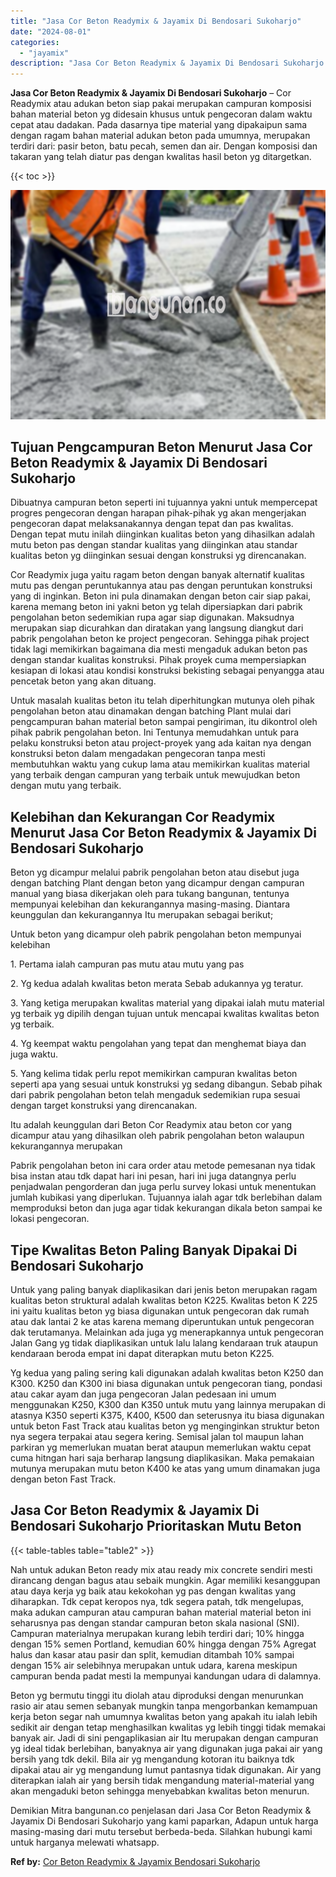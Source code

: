 ```yaml
---
title: "Jasa Cor Beton Readymix & Jayamix Di Bendosari Sukoharjo"
date: "2024-08-01"
categories: 
  - "jayamix"
description: "Jasa Cor Beton Readymix & Jayamix Di Bendosari Sukoharjo. Demikian Mitra bangunan.co penjelasan dari Jasa Cor Beton Readymix & Jayamix Di Bendosari Sukoharjo..."
---
```


**Jasa Cor Beton Readymix & Jayamix Di Bendosari Sukoharjo** – Cor Readymix atau adukan beton siap pakai merupakan campuran komposisi bahan material beton yg didesain khusus untuk pengecoran dalam waktu cepat atau dadakan. Pada dasarnya tipe material yang dipakaipun sama dengan ragam bahan material adukan beton pada umumnya, merupakan terdiri dari: pasir beton, batu pecah, semen dan air. Dengan komposisi dan takaran yang telah diatur pas dengan kwalitas hasil beton yg ditargetkan.

{{< toc >}}

![Jasa Cor Beton Readymix & Jayamix Di Bendosari Sukoharjo](/images/jasa-cor-readymix-48.png)

## Tujuan Pengcampuran Beton Menurut Jasa Cor Beton Readymix & Jayamix Di Bendosari Sukoharjo

Dibuatnya campuran beton seperti ini tujuannya yakni untuk mempercepat progres pengecoran dengan harapan pihak-pihak yg akan mengerjakan pengecoran dapat melaksanakannya dengan tepat dan pas kwalitas. Dengan tepat mutu inilah diinginkan kualitas beton yang dihasilkan adalah mutu beton pas dengan standar kualitas yang diinginkan atau standar kualitas beton yg diinginkan sesuai dengan konstruksi yg direncanakan.

Cor Readymix juga yaitu ragam beton dengan banyak alternatif kualitas mutu pas dengan peruntukannya atau pas dengan peruntukan konstruksi yang di inginkan. Beton ini pula dinamakan dengan beton cair siap pakai, karena memang beton ini yakni beton yg telah dipersiapkan dari pabrik pengolahan beton sedemikian rupa agar siap digunakan. Maksudnya merupakan siap dicurahkan dan diratakan yang langsung diangkut dari pabrik pengolahan beton ke project pengecoran. Sehingga pihak project tidak lagi memikirkan bagaimana dia mesti mengaduk adukan beton pas dengan standar kualitas konstruksi. Pihak proyek cuma mempersiapkan kesiapan di lokasi atau kondisi konstruksi bekisting sebagai penyangga atau pencetak beton yang akan dituang.

Untuk masalah kualitas beton itu telah diperhitungkan mutunya oleh pihak pengolahan beton atau dinamakan dengan batching Plant mulai dari pengcampuran bahan material beton sampai pengiriman, itu dikontrol oleh pihak pabrik pengolahan beton. Ini Tentunya memudahkan untuk para pelaku konstruksi beton atau project-proyek yang ada kaitan nya dengan konstruksi beton dalam mengadakan pengecoran tanpa mesti membutuhkan waktu yang cukup lama atau memikirkan kualitas material yang terbaik dengan campuran yang terbaik untuk mewujudkan beton dengan mutu yang terbaik.

## Kelebihan dan Kekurangan Cor Readymix Menurut Jasa Cor Beton Readymix & Jayamix Di Bendosari Sukoharjo

Beton yg dicampur melalui pabrik pengolahan beton atau disebut juga dengan batching Plant dengan beton yang dicampur dengan campuran manual yang biasa dikerjakan oleh para tukang bangunan, tentunya mempunyai kelebihan dan kekurangannya masing-masing. Diantara keunggulan dan kekurangannya Itu merupakan sebagai berikut;

Untuk beton yang dicampur oleh pabrik pengolahan beton mempunyai kelebihan

1\. Pertama ialah campuran pas mutu atau mutu yang pas

2\. Yg kedua adalah kwalitas beton merata Sebab adukannya yg teratur.

3\. Yang ketiga merupakan kwalitas material yang dipakai ialah mutu material yg terbaik yg dipilih dengan tujuan untuk mencapai kwalitas kwalitas beton yg terbaik.

4\. Yg keempat waktu pengolahan yang tepat dan menghemat biaya dan juga waktu.

5\. Yang kelima tidak perlu repot memikirkan campuran kwalitas beton seperti apa yang sesuai untuk konstruksi yg sedang dibangun. Sebab pihak dari pabrik pengolahan beton telah mengaduk sedemikian rupa sesuai dengan target konstruksi yang direncanakan.

Itu adalah keunggulan dari Beton Cor Readymix atau beton cor yang dicampur atau yang dihasilkan oleh pabrik pengolahan beton walaupun kekurangannya merupakan

Pabrik pengolahan beton ini cara order atau metode pemesanan nya tidak bisa instan atau tdk dapat hari ini pesan, hari ini juga datangnya perlu penjadwalan pengorderan dan juga perlu survey lokasi untuk menentukan jumlah kubikasi yang diperlukan. Tujuannya ialah agar tdk berlebihan dalam memproduksi beton dan juga agar tidak kekurangan dikala beton sampai ke lokasi pengecoran.

## Tipe Kwalitas Beton Paling Banyak Dipakai Di Bendosari Sukoharjo

Untuk yang paling banyak diaplikasikan dari jenis beton merupakan ragam kualitas beton struktural adalah kwalitas beton K225. Kwalitas beton K 225 ini yaitu kualitas beton yg biasa digunakan untuk pengecoran dak rumah atau dak lantai 2 ke atas karena memang diperuntukan untuk pengecoran dak terutamanya. Melainkan ada juga yg menerapkannya untuk pengecoran Jalan Gang yg tidak diaplikasikan untuk lalu lalang kendaraan truk ataupun kendaraan beroda empat ini dapat diterapkan mutu beton K225.

Yg kedua yang paling sering kali digunakan adalah kwalitas beton K250 dan K300. K250 dan K300 ini biasa digunakan untuk pengecoran tiang, pondasi atau cakar ayam dan juga pengecoran Jalan pedesaan ini umum menggunakan K250, K300 dan K350 untuk mutu yang lainnya merupakan di atasnya K350 seperti K375, K400, K500 dan seterusnya itu biasa digunakan untuk beton Fast Track atau kualitas beton yg menginginkan struktur beton nya segera terpakai atau segera kering. Semisal jalan tol maupun lahan parkiran yg memerlukan muatan berat ataupun memerlukan waktu cepat cuma hitngan hari saja berharap langsung diaplikasikan. Maka pemakaian mutunya merupakan mutu beton K400 ke atas yang umum dinamakan juga dengan beton Fast Track.

## Jasa Cor Beton Readymix & Jayamix Di Bendosari Sukoharjo Prioritaskan Mutu Beton

{{< table-tables table="table2" >}}

Nah untuk adukan Beton ready mix atau ready mix concrete sendiri mesti dirancang dengan bagus atau sebaik mungkin. Agar memiliki kesanggupan atau daya kerja yg baik atau kekokohan yg pas dengan kwalitas yang diharapkan. Tdk cepat keropos nya, tdk segera patah, tdk mengelupas, maka adukan campuran atau campuran bahan material material beton ini seharusnya pas dengan standar campuran beton skala nasional (SNI). Campuran materialnya merupakan kurang lebih terdiri dari; 10% hingga dengan 15% semen Portland, kemudian 60% hingga dengan 75% Agregat halus dan kasar atau pasir dan split, kemudian ditambah 10% sampai dengan 15% air selebihnya merupakan untuk udara, karena meskipun campuran benda padat mesti Ia mempunyai kandungan udara di dalamnya.

Beton yg bermutu tinggi itu diolah atau diproduksi dengan menurunkan rasio air atau semen sebanyak mungkin tanpa mengorbankan kemampuan kerja beton segar nah umumnya kwalitas beton yang apakah itu ialah lebih sedikit air dengan tetap menghasilkan kwalitas yg lebih tinggi tidak memakai banyak air. Jadi di sini pengaplikasian air Itu merupakan dengan campuran yg ideal tidak berlebihan, banyaknya air yang digunakan juga pakai air yang bersih yang tdk dekil. Bila air yg mengandung kotoran itu baiknya tdk dipakai atau air yg mengandung lumut pantasnya tidak digunakan. Air yang diterapkan ialah air yang bersih tidak mengandung material-material yang akan mengaduki beton sehingga menyebabkan kwalitas beton menurun.

Demikian Mitra bangunan.co penjelasan dari Jasa Cor Beton Readymix & Jayamix Di Bendosari Sukoharjo yang kami paparkan, Adapun untuk harga masing-masing dari mutu tersebut berbeda-beda. Silahkan hubungi kami untuk harganya melewati whatsapp.

**Ref by:** [Cor Beton Readymix & Jayamix Bendosari Sukoharjo](https://id.wikipedia.org/wiki/Cor)
